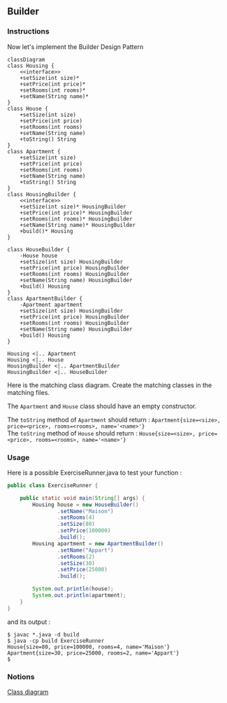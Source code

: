 ## Builder

### Instructions

Now let's implement the Builder Design Pattern

```mermaid
classDiagram
class Housing {
    <<interface>>
    +setSize(int size)*
    +setPrice(int price)*
    +setRooms(int rooms)*
    +setName(String name)*
}
class House {
    +setSize(int size)
    +setPrice(int price)
    +setRooms(int rooms)
    +setName(String name)
    +toString() String
}
class Apartment {
    +setSize(int size)
    +setPrice(int price)
    +setRooms(int rooms)
    +setName(String name)
    +toString() String
}
class HousingBuilder {
    <<interface>>
    +setSize(int size)* HousingBuilder
    +setPrice(int price)* HousingBuilder
    +setRooms(int rooms)* HousingBuilder
    +setName(String name)* HousingBuilder
    +build()* Housing
}

class HouseBuilder {
    -House house
    +setSize(int size) HousingBuilder
    +setPrice(int price) HousingBuilder
    +setRooms(int rooms) HousingBuilder
    +setName(String name) HousingBuilder
    +build() Housing
}
class ApartmentBuilder {
    -Apartment apartment
    +setSize(int size) HousingBuilder
    +setPrice(int price) HousingBuilder
    +setRooms(int rooms) HousingBuilder
    +setName(String name) HousingBuilder
    +build() Housing
}

Housing <|.. Apartment
Housing <|.. House
HousingBuilder <|.. ApartmentBuilder
HousingBuilder <|.. HouseBuilder

```

Here is the matching class diagram. Create the matching classes in the matching files.

The `Apartment` and `House` class should have an empty constructor.

The `toString` method of `Apartment` should return : `Apartment{size=<size>, price=<price>, rooms=<rooms>, name='<name>'}`  
The `toString` method of `House` should return : `House{size=<size>, price=<price>, rooms=<rooms>, name='<name>'}`

### Usage

Here is a possible ExerciseRunner.java to test your function :

```java
public class ExerciseRunner {

    public static void main(String[] args) {
        Housing house = new HouseBuilder()
                .setName("Maison")
                .setRooms(4)
                .setSize(80)
                .setPrice(100000)
                .build();
        Housing apartment = new ApartmentBuilder()
                .setName("Appart")
                .setRooms(2)
                .setSize(30)
                .setPrice(25000)
                .build();

        System.out.println(house);
        System.out.println(apartment);
    }
}
```
          
and its output :
```shell
$ javac *.java -d build
$ java -cp build ExerciseRunner 
House{size=80, price=100000, rooms=4, name='Maison'}
Apartment{size=30, price=25000, rooms=2, name='Appart'}
$
```

### Notions
[Class diagram](https://fr.wikipedia.org/wiki/Diagramme_de_classes)  

